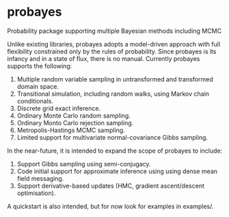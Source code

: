# probayes
Probability package supporting multiple Bayesian methods including MCMC

Unlike existing libraries, probayes adopts a model-driven approach with full flexibility constrained only by the rules
of probability. Since probayes is its infancy and in a state of flux, there is no manual. Currently probayes supports
the following:

1. Multiple random variable sampling in untransformed and transformed domain space. 
2. Transitional simulation, including random walks, using Markov chain conditionals.
3. Discrete grid exact inference.
4. Ordinary Monte Carlo random sampling.
5. Ordinary Monto Carlo rejection sampling.
6. Metropolis-Hastings MCMC sampling.
7. Limited support for multivariate normal-covariance Gibbs sampling.

In the near-future, it is intended to expand the scope of probayes to include:

1. Support Gibbs sampling using semi-conjugacy.
2. Code initial support for approximate inference using using dense mean field messaging.
3. Support derivative-based updates (HMC, gradient ascent/descent optimisation).

A quickstart is also intended, but for now look for examples in examples/.

